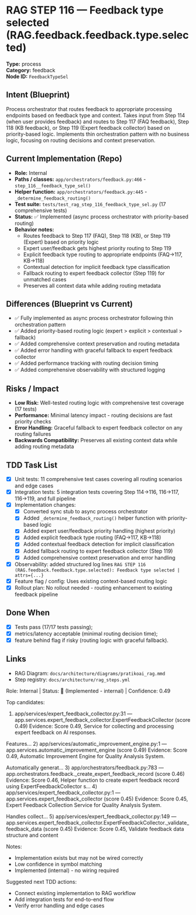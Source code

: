 # RAG STEP 116 — Feedback type selected (RAG.feedback.feedback.type.selected)

**Type:** process  
**Category:** feedback  
**Node ID:** `FeedbackTypeSel`

## Intent (Blueprint)
Process orchestrator that routes feedback to appropriate processing endpoints based on feedback type and context. Takes input from Step 114 (when user provides feedback) and routes to Step 117 (FAQ feedback), Step 118 (KB feedback), or Step 119 (Expert feedback collector) based on priority-based logic. Implements thin orchestration pattern with no business logic, focusing on routing decisions and context preservation.

## Current Implementation (Repo)
- **Role:** Internal
- **Paths / classes:** `app/orchestrators/feedback.py:466` - `step_116__feedback_type_sel()`
- **Helper function:** `app/orchestrators/feedback.py:445` - `_determine_feedback_routing()`
- **Test suite:** `tests/test_rag_step_116_feedback_type_sel.py` (17 comprehensive tests)
- **Status:** ✅ Implemented (async process orchestrator with priority-based routing)
- **Behavior notes:**
  - Routes feedback to Step 117 (FAQ), Step 118 (KB), or Step 119 (Expert) based on priority logic
  - Expert user/feedback gets highest priority routing to Step 119
  - Explicit feedback type routing to appropriate endpoints (FAQ→117, KB→118)
  - Contextual detection for implicit feedback type classification
  - Fallback routing to expert feedback collector (Step 119) for unmatched cases
  - Preserves all context data while adding routing metadata

## Differences (Blueprint vs Current)
- ✅ Fully implemented as async process orchestrator following thin orchestration pattern
- ✅ Added priority-based routing logic (expert > explicit > contextual > fallback)
- ✅ Added comprehensive context preservation and routing metadata
- ✅ Added error handling with graceful fallback to expert feedback collector
- ✅ Added performance tracking with routing decision timing
- ✅ Added comprehensive observability with structured logging

## Risks / Impact
- **Low Risk:** Well-tested routing logic with comprehensive test coverage (17 tests)
- **Performance:** Minimal latency impact - routing decisions are fast priority checks
- **Error Handling:** Graceful fallback to expert feedback collector on any routing failures
- **Backwards Compatibility:** Preserves all existing context data while adding routing metadata

## TDD Task List
- [x] Unit tests: 11 comprehensive test cases covering all routing scenarios and edge cases
- [x] Integration tests: 5 integration tests covering Step 114→116, 116→117, 116→119, and full pipeline
- [x] Implementation changes:
  - [x] Converted sync stub to async process orchestrator
  - [x] Added `_determine_feedback_routing()` helper function with priority-based logic
  - [x] Added expert user/feedback priority handling (highest priority)
  - [x] Added explicit feedback type routing (FAQ→117, KB→118)
  - [x] Added contextual feedback detection for implicit classification
  - [x] Added fallback routing to expert feedback collector (Step 119)
  - [x] Added comprehensive context preservation and error handling
- [x] Observability: added structured log lines
  `RAG STEP 116 (RAG.feedback.feedback.type.selected): Feedback type selected | attrs={...}`
- [x] Feature flag / config: Uses existing context-based routing logic
- [x] Rollout plan: No rollout needed - routing enhancement to existing feedback pipeline

## Done When
- [x] Tests pass (17/17 tests passing);
- [x] metrics/latency acceptable (minimal routing decision time);
- [x] feature behind flag if risky (routing logic with graceful fallback).

## Links
- RAG Diagram: `docs/architecture/diagrams/pratikoai_rag.mmd`
- Step registry: `docs/architecture/rag_steps.yml`


<!-- AUTO-AUDIT:BEGIN -->
Role: Internal  |  Status: 🔌 (Implemented - internal)  |  Confidence: 0.49

Top candidates:
1) app/services/expert_feedback_collector.py:31 — app.services.expert_feedback_collector.ExpertFeedbackCollector (score 0.49)
   Evidence: Score 0.49, Service for collecting and processing expert feedback on AI responses.

Features...
2) app/services/automatic_improvement_engine.py:1 — app.services.automatic_improvement_engine (score 0.49)
   Evidence: Score 0.49, Automatic Improvement Engine for Quality Analysis System.

Automatically generat...
3) app/orchestrators/feedback.py:783 — app.orchestrators.feedback._create_expert_feedback_record (score 0.46)
   Evidence: Score 0.46, Helper function to create expert feedback record using ExpertFeedbackCollector s...
4) app/services/expert_feedback_collector.py:1 — app.services.expert_feedback_collector (score 0.45)
   Evidence: Score 0.45, Expert Feedback Collection Service for Quality Analysis System.

Handles collect...
5) app/services/expert_feedback_collector.py:149 — app.services.expert_feedback_collector.ExpertFeedbackCollector._validate_feedback_data (score 0.45)
   Evidence: Score 0.45, Validate feedback data structure and content

Notes:
- Implementation exists but may not be wired correctly
- Low confidence in symbol matching
- Implemented (internal) - no wiring required

Suggested next TDD actions:
- Connect existing implementation to RAG workflow
- Add integration tests for end-to-end flow
- Verify error handling and edge cases
<!-- AUTO-AUDIT:END -->